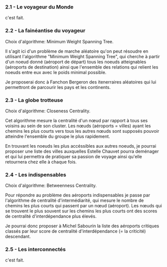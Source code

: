 ### 2.1 - Le voyageur du Monde

c'est fait.

### 2.2 - La fainéantise du voyageur

Choix d'algorithme: Minimum Weight Spanning Tree.

Il s'agit ici d'un problème de marche aléatoire qu'on peut résoudre en utilisant l'algorithme "Minimum Weight Spanning Tree", qui cherche à partir d'un noeud donné (aéroport de départ) tous les noeuds atteignables (aéroports de destination) ainsi que l'ensemble des relations qui relient les noeuds entre eux avec le poids minimal possible.

Je proposerai donc à Fanchon Bergeron des itenerraires aléatoires qui lui permettront de parcourir les pays et les continents.


### 2.3 - La globe trotteuse

Choix d'algorithme: Closeness Centrality.

Cet algorithme mesure la centralité d'un nœud par rapport à tous ses voisins au sein de son cluster. 
Les nœuds (aéroports = villes) ayant les chemins les plus courts vers tous les autres nœuds sont supposés pouvoir atteindre l'ensemble du groupe le plus rapidement.

En trouvant les noeuds les plus accéssibles aux autres noeuds, je pourrai proposer une liste des villes auxquelles Estelle Chauvet pourra deménager et qui lui permettra de pratiquer sa passion de voyage ainsi qu'elle retournera chez elle à chaque fois.


### 2.4 - Les indispensables

Choix d'algorithme: Betweenness Centrality.

Pour répondre au problème des aéroports indispensables je passe par l'algorithme de centralité d'intermédiarité,
qui mesure le nombre de chemins les plus courts qui passent par un nœud (aéroport). Les nœuds qui se trouvent le plus souvent sur les chemins les plus courts ont des scores de centralité d'interdépendance plus élevés. 

Je pourrai donc proposer à Michel Sabourin la liste des aéroports critiques classés par leur score de centralité d'interdépendance (= la criticité) descendant.


### 2.5 - Les interconnectés

c'est fait.